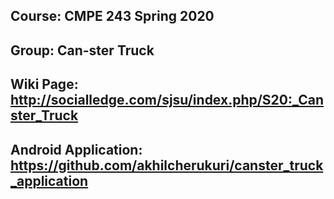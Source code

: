 ## Course: CMPE 243 Spring 2020
## Group: Can-ster Truck
## Wiki Page: http://socialledge.com/sjsu/index.php/S20:_Canster_Truck
## Android Application: https://github.com/akhilcherukuri/canster_truck_application
